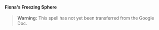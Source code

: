 #### Fiona's Freezing Sphere
<!-- previously "Freezing Sphere" -->
<!-- markdownlint-disable-next-line no-emphasis-as-heading -->

> **Warning:**
> This spell has not yet been transferred from the Google Doc.
